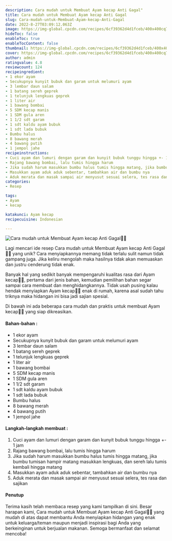 ```yaml
---
description: Cara mudah untuk Membuat Ayam kecap Anti Gagal"
title: Cara mudah untuk Membuat Ayam kecap Anti Gagal
slug: Cara-mudah-untuk-Membuat-Ayam-kecap-Anti-Gagal
date: 2022-8-27T03:09:12.063Z
image: https://img-global.cpcdn.com/recipes/6cf39362d4d1fceb/400x400cq70/photo.jpg
hideToc: false
enableToc: true
enableTocContent: false
thumbnail: https://img-global.cpcdn.com/recipes/6cf39362d4d1fceb/400x400cq70/photo.jpg
cover: https://img-global.cpcdn.com/recipes/6cf39362d4d1fceb/400x400cq70/photo.jpg
author: admin
ratingvalue: 4.8
reviewcount: 124
recipeingredient:
- 1 ekor ayam
- Secukupnya kunyit bubuk dan garam untuk melumuri ayam
- 3 lembar daun salam
- 1 batang sereh geprek
- 1 telunjuk lengkuas geprek
- 1 liter air
- 1 bawang bombai
- 5 SDM kecap manis
- 1 SDM gula aren
- 1 1/2 sdt garam
- 1 sdt kaldu ayam bubuk
- 1 sdt lada bubuk
- Bumbu halus
- 8 bawang merah
- 4 bawang putih
- 1 jempol jahe
recipeinstructions:
- Cuci ayam dan lumuri dengan garam dan kunyit bubuk tunggu hingga +- 1 jam
- Rajang bawang bombai, lalu tumis hingga harum
- Jika sudah harum masukkan bumbu halus tumis hingga matang, jika bumbu tumisan hampir matang masukkan lengkuas, dan sereh lalu tumis kembali hingga matang
- Masukkan ayam aduk aduk sebentar, tambahkan air dan bumbu nya
- Aduk merata dan masak sampai air menyusut sesuai selera, tes rasa dan sajikan
categories:
- Resep

tags:
- Ayam
- kecap

katakunci: Ayam kecap
recipecuisine: Indonesian

---
```


![Cara mudah untuk Membuat Ayam kecap Anti Gagal👩‍🍳](https://img-global.cpcdn.com/recipes/6cf39362d4d1fceb/400x400cq70/photo.jpg)

Lagi mencari ide resep Cara mudah untuk Membuat Ayam kecap Anti Gagal👩‍🍳 yang unik? Cara menyiapkannya memang tidak terlalu sulit namun tidak gampang juga. Jika keliru mengolah maka hasilnya tidak akan memuaskan dan justru cenderung tidak enak.

Banyak hal yang sedikit banyak mempengaruhi kualitas rasa dari Ayam kecap👩‍🍳, pertama dari jenis bahan, kemudian pemilihan bahan segar sampai cara membuat dan menghidangkannya. Tidak usah pusing kalau hendak menyiapkan Ayam kecap👩‍🍳 enak di rumah, karena asal sudah tahu triknya maka hidangan ini bisa jadi sajian spesial.

Di bawah ini ada beberapa cara mudah dan praktis untuk membuat Ayam kecap👩‍🍳 yang siap dikreasikan.

<!--inarticleads1-->

#### Bahan-bahan :

- 1 ekor ayam
- Secukupnya kunyit bubuk dan garam untuk melumuri ayam
- 3 lembar daun salam
- 1 batang sereh geprek
- 1 telunjuk lengkuas geprek
- 1 liter air
- 1 bawang bombai
- 5 SDM kecap manis
- 1 SDM gula aren
- 1 1/2 sdt garam
- 1 sdt kaldu ayam bubuk
- 1 sdt lada bubuk
- Bumbu halus
- 8 bawang merah
- 4 bawang putih
- 1 jempol jahe

<!--inarticleads2-->

#### Langkah-langkah membuat :

1. Cuci ayam dan lumuri dengan garam dan kunyit bubuk tunggu hingga +- 1 jam
1. Rajang bawang bombai, lalu tumis hingga harum
1. Jika sudah harum masukkan bumbu halus tumis hingga matang, jika bumbu tumisan hampir matang masukkan lengkuas, dan sereh lalu tumis kembali hingga matang
1. Masukkan ayam aduk aduk sebentar, tambahkan air dan bumbu nya
1. Aduk merata dan masak sampai air menyusut sesuai selera, tes rasa dan sajikan

#### Penutup

Terima kasih telah membaca resep yang kami tampilkan di sini. Besar harapan kami, Cara mudah untuk Membuat Ayam kecap Anti Gagal👩‍🍳 yang mudah di atas dapat membantu Anda menyiapkan hidangan yang enak untuk keluarga/teman maupun menjadi inspirasi bagi Anda yang berkeinginan untuk berjualan makanan. Semoga bermanfaat dan selamat mencoba!